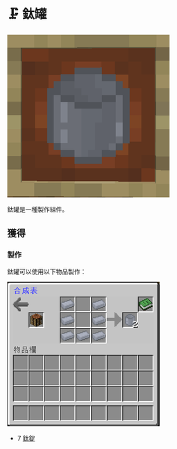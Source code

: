 # 🗜 鈦罐

![](<../.gitbook/assets/image (225) (1) (1).png>)

鈦罐是一種製作組件。

## 獲得

### 製作

鈦罐可以使用以下物品製作：

![](<../.gitbook/assets/image (182).png>)

* 7 [鈦錠](Titanium-Ingot.md)
